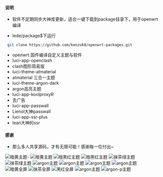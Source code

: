 ﻿#### 说明

* 软件不定期同步大神库更新，适合一键下载到package目录下，用于openwrt编译

* lede/package$下运行

```bash
 git clone https://github.com/kenzok8/openwrt-packages.git
```

- openwrt 固件编译自定义主题与软件
- luci-app-openclash           
- clash图形简易版
- luci-theme-atmaterial        
- atmaterial 三合一主题
- luci-theme-argon-dark
-  argon高亮主题 
- luci-app-koolproxyR        
- 去广告
- luci-app-passwall           
- Lienol大神passwall
- luci-app-ssr-plus           
- lean大神的ssr

#### 感谢

- 那么多人共享源码，才有无限可能！感谢每一位付出~



![暗黄主题-](https://github.com/kenzok8/openwrt-packages/blob/master/screenshot/sshot-1.png)
![暗黄主题](https://github.com/kenzok8/openwrt-packages/blob/master/screenshot/sshot-2.png)
![暗黑红主题](https://github.com/kenzok8/openwrt-packages/blob/master/screenshot/sshot-3.png)
![暗黑红主题](https://github.com/kenzok8/openwrt-packages/blob/master/screenshot/sshot-4.png)
![抹茶绿主题](https://github.com/kenzok8/openwrt-packages/blob/master/screenshot/sshot-5.png)
![抹茶绿主题](https://github.com/kenzok8/openwrt-packages/blob/master/screenshot/sshot-6.png)
![argon主题](https://github.com/kenzok8/openwrt-packages/blob/master/screenshot/sshot-7.png)
![argon主题](https://github.com/kenzok8/openwrt-packages/blob/master/screenshot/sshot-8.png)
![argon主题](https://github.com/kenzok8/openwrt-packages/blob/master/screenshot/sshot-9.png)
![argon主题](https://github.com/kenzok8/openwrt-packages/blob/master/screenshot/sshot-10.png)
![暗黄全屏](https://github.com/kenzok8/openwrt-packages/blob/master/screenshot/11.png)
![抹茶全屏](https://github.com/kenzok8/openwrt-packages/blob/master/screenshot/12.png)
![黑红全屏](https://github.com/kenzok8/openwrt-packages/blob/master/screenshot/13.png)
![argon主题](https://github.com/kenzok8/openwrt-packages/blob/master/screenshot/14.png)
![argon-p主题](https://github.com/kenzok8/openwrt-packages/blob/master/screenshot/15.png)

